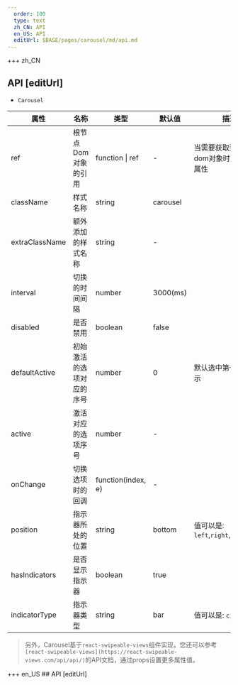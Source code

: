 ```yaml
---   
  order: 100
  type: text
  zh_CN: API
  en_US: API
  editUrl: $BASE/pages/carousel/md/api.md
---      
```


+++  zh_CN
## API [editUrl]     
- <Code>Carousel</Code>   

| 属性 | 名称 | 类型 | 默认值 | 描述 |
| --- | --- | --- | --- | --- |
| ref | 根节点Dom对象的引用 | function \| ref | - | 当需要获取到根节点的dom对象时可设置此属性 |
| className | 样式名称 | string | carousel |  |
| extraClassName | 额外添加的样式名称 | string | - |  |
| interval | 切换的时间间隔 | number | 3000(ms) |  |
| disabled | 是否禁用 | boolean | false |  |
| defaultActive | 初始激活的选项对应的序号 | number | 0 | 默认选中第一个选项显示  |
| active | 激活对应的选项序号 | number | - |  |
| onChange | 切换选项时的回调 | function(index, e) | - |  |
| position | 指示器所处的位置 | string | bottom | 值可以是: <Code>left</Code>,<Code>right</Code>,<Code>top</Code>,<Code>bottom</Code>  |
| hasIndicators | 是否显示指示器 | boolean | true |  |
| indicatorType | 指示器类型 | string | bar | 值可以是: <Code>circle</Code>,<Code>bar</Code>  |

<Blockquote>
另外，Carousel基于<Code>react-swipeable-views</Code>组件实现，您还可以参考<Code>[react-swipeable-views](https://react-swipeable-views.com/api/api/)</Code>的API文档，通过props设置更多属性值。
</Blockquote>
+++ en_US
## API [editUrl]     

